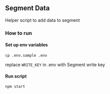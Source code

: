 ## Segment Data

Helper script to add data to segment

### How to run

#### Set up env variables

```
cp .env.sample .env
```

replace `WRITE_KEY` in .env with Segment write key

#### Run script

```
npm start
```
